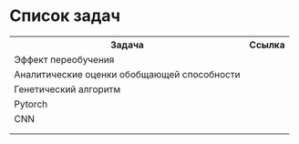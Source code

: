  # Список задач

 <table>
  <tr>
    <th>Задача</th>
    <th>Ссылка</th>
  </tr>
  <tr>
    <td>Эффект переобучения</td>
    <td></td>
  </tr>
  <tr>
    <td>Аналитические оценки обобщающей способности</td>
    <td></td>
  </tr>
  <tr>
    <td>Генетический алгоритм</td>
    <td></td>
  </tr>
  <td>Pytorch</td>
    <td></td>
  </tr>
  </tr>
  <td>CNN</td>
    <td></td>
  </tr>
  </tr>
  <td></td>
    <td></td>
  </tr>
  </tr>
  <td></td>
    <td> </td>
  </tr>
</table>
